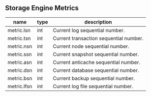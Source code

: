 
Storage Engine Metrics
----------------------

| name | type | description  |
|---|---|---|
| metric.lsn | int | Current log sequential number. |
| metric.tsn | int | Current transaction sequential number. |
| metric.nsn | int | Current node sequential number. |
| metric.ssn | int | Current snapshot sequential number. |
| metric.asn | int | Current anticache sequential number. |
| metric.dsn | int | Current database sequential number. |
| metric.bsn | int | Current backup sequential number. |
| metric.lfsn | int | Current log file sequential number. |
